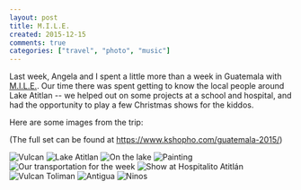 ```yaml
---
layout: post
title: M.I.L.E.
created: 2015-12-15
comments: true
categories: ["travel", "photo", "music"]
---
```


Last week, Angela and I spent a little more than a week in Guatemala with [M.I.L.E.](http://www.themusicisloveexchange.org/). Our time there was spent getting to know the local people around Lake Atitlan -- we helped out on some projects at a school and hospital, and had the opportunity to play a few Christmas shows for the kiddos. 

Here are some images from the trip:

(The full set can be found at https://www.kshopho.com/guatemala-2015/)

![Vulcan](https://static1.squarespace.com/static/582babc4d2b857cf78f92162/583bb6b5579fb36e9ca08da3/583bb86dcd0f680ecaada115/1480308866789/20151206-DSCF2135.jpg?format=1000w)
![Lake Atitlan](https://static1.squarespace.com/static/582babc4d2b857cf78f92162/583bb6b5579fb36e9ca08da3/583bb87bcd0f680ecaada1b8/1480308875151/20151206-DSCF2158.jpg?format=1000w)
![On the lake](https://static1.squarespace.com/static/582babc4d2b857cf78f92162/583bb6b5579fb36e9ca08da3/583bb9bae4fcb5b7cf491f6e/1480309195164/20151207-DSCF2232.jpg?format=1000w)
![Painting](https://static1.squarespace.com/static/582babc4d2b857cf78f92162/583bb6b5579fb36e9ca08da3/583bba45893fc0a390cff813/1480309335320/20151208-DSCF2390.jpg?format=1000w)
![Our transportation for the week](https://static1.squarespace.com/static/582babc4d2b857cf78f92162/583bb6b5579fb36e9ca08da3/583bbacf893fc0a390cffd22/1480309470864/20151209-DSCF2535.jpg?format=1000w)
![Show at Hospitalito Atitlán](https://static1.squarespace.com/static/582babc4d2b857cf78f92162/583bb6b5579fb36e9ca08da3/583bbb0103596e128e11e579/1480309517501/20151210-DSCF2597.jpg?format=1000w)
![Vulcan Toliman](https://static1.squarespace.com/static/582babc4d2b857cf78f92162/583bb6b5579fb36e9ca08da3/583bbb5ed2b857c44d53067f/1480309613064/20151211-DSCF2667.jpg?format=1000w)
![Antigua](https://static1.squarespace.com/static/582babc4d2b857cf78f92162/583bb6b5579fb36e9ca08da3/583bbb8ae58c622c2546e8d0/1480309656501/20151212-DSCF2693.jpg?format=1000w)
![Ninos](https://static1.squarespace.com/static/582babc4d2b857cf78f92162/583bb6b5579fb36e9ca08da3/583bba51e6f2e12168a46713/1480309342734/20151208-DSCF2393.jpg?format=1000w)

